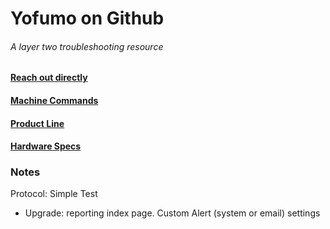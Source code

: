 # Yofumo on Github
###### A layer two troubleshooting resource

#### [Reach out directly](https://yofumo.com/contact-us/)

#### [Machine Commands](https://github.com/corviato1/Yofumo/tree/main/machine_commands)

#### [Product Line](https://github.com/corviato1/Yofumo/tree/main/products)

#### [Hardware Specs](https://github.com/corviato1/Yofumo/tree/main/hardware_specs)


### Notes


Protocol: Simple Test
- Upgrade: reporting index page. Custom Alert (system or email) settings

